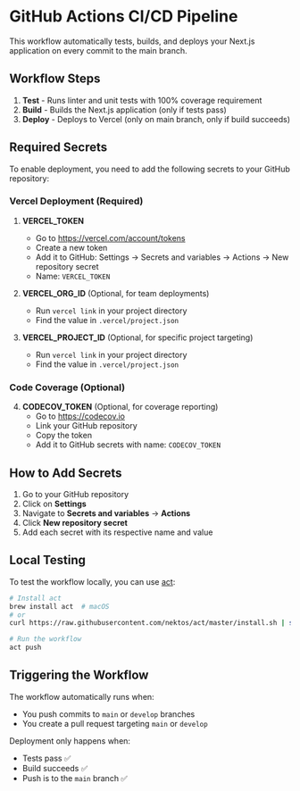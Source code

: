 # GitHub Actions CI/CD Pipeline

This workflow automatically tests, builds, and deploys your Next.js application on every commit to the main branch.

## Workflow Steps

1. **Test** - Runs linter and unit tests with 100% coverage requirement
2. **Build** - Builds the Next.js application (only if tests pass)
3. **Deploy** - Deploys to Vercel (only on main branch, only if build succeeds)

## Required Secrets

To enable deployment, you need to add the following secrets to your GitHub repository:

### Vercel Deployment (Required)

1. **VERCEL_TOKEN**
   - Go to https://vercel.com/account/tokens
   - Create a new token
   - Add it to GitHub: Settings → Secrets and variables → Actions → New repository secret
   - Name: `VERCEL_TOKEN`

2. **VERCEL_ORG_ID** (Optional, for team deployments)
   - Run `vercel link` in your project directory
   - Find the value in `.vercel/project.json`

3. **VERCEL_PROJECT_ID** (Optional, for specific project targeting)
   - Run `vercel link` in your project directory
   - Find the value in `.vercel/project.json`

### Code Coverage (Optional)

4. **CODECOV_TOKEN** (Optional, for coverage reporting)
   - Go to https://codecov.io
   - Link your GitHub repository
   - Copy the token
   - Add it to GitHub secrets with name: `CODECOV_TOKEN`

## How to Add Secrets

1. Go to your GitHub repository
2. Click on **Settings**
3. Navigate to **Secrets and variables** → **Actions**
4. Click **New repository secret**
5. Add each secret with its respective name and value

## Local Testing

To test the workflow locally, you can use [act](https://github.com/nektos/act):

```bash
# Install act
brew install act  # macOS
# or
curl https://raw.githubusercontent.com/nektos/act/master/install.sh | sudo bash  # Linux

# Run the workflow
act push
```

## Triggering the Workflow

The workflow automatically runs when:
- You push commits to `main` or `develop` branches
- You create a pull request targeting `main` or `develop`

Deployment only happens when:
- Tests pass ✅
- Build succeeds ✅
- Push is to the `main` branch ✅
